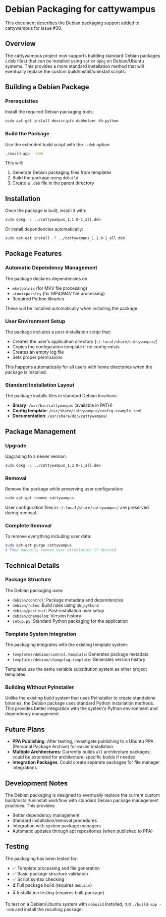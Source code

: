 # Debian Packaging for cattywampus

This document describes the Debian packaging support added to cattywampus for issue #30.

## Overview

The cattywampus project now supports building standard Debian packages (.deb files) that can be installed using `apt` or `dpkg` on Debian/Ubuntu systems. This provides a more standard installation method that will eventually replace the custom build/install/uninstall scripts.

## Building a Debian Package

### Prerequisites

Install the required Debian packaging tools:

```bash
sudo apt-get install devscripts debhelper dh-python
```

### Build the Package

Use the extended build script with the `--deb` option:

```bash
./build-app --deb
```

This will:
1. Generate Debian packaging files from templates
2. Build the package using `debuild`
3. Create a `.deb` file in the parent directory

## Installation

Once the package is built, install it with:

```bash
sudo dpkg -i ../cattywampus_1.1.0-1_all.deb
```

Or install dependencies automatically:

```bash
sudo apt-get install -f ../cattywampus_1.1.0-1_all.deb
```

## Package Features

### Automatic Dependency Management

The package declares dependencies on:
- `mkvtoolnix` (for MKV file processing)
- `atomicparsley` (for MP4/M4V file processing)
- Required Python libraries

These will be installed automatically when installing the package.

### User Environment Setup

The package includes a post-installation script that:
- Creates the user's application directory (`~/.local/share/cattywampus/`)
- Copies the configuration template if no config exists
- Creates an empty log file
- Sets proper permissions

This happens automatically for all users with home directories when the package is installed.

### Standard Installation Layout

The package installs files in standard Debian locations:
- **Binary**: `/usr/bin/cattywampus` (available in PATH)
- **Config template**: `/usr/share/cattywampus/config.example.toml`
- **Documentation**: `/usr/share/doc/cattywampus/`

## Package Management

### Upgrade

Upgrading to a newer version:

```bash
sudo dpkg -i ../cattywampus_1.2.0-1_all.deb
```

### Removal

Remove the package while preserving user configuration:

```bash
sudo apt-get remove cattywampus
```

User configuration files in `~/.local/share/cattywampus/` are preserved during removal.

### Complete Removal

To remove everything including user data:

```bash
sudo apt-get purge cattywampus
# Then manually remove user directories if desired
```

## Technical Details

### Package Structure

The Debian packaging uses:
- `debian/control`: Package metadata and dependencies
- `debian/rules`: Build rules using `dh_python3`
- `debian/postinst`: Post-installation user setup
- `debian/changelog`: Version history
- `setup.py`: Standard Python packaging for the application

### Template System Integration

The packaging integrates with the existing template system:
- `templates/debian/control.template`: Generates package metadata
- `templates/debian/changelog.template`: Generates version history

Templates use the same variable substitution system as other project templates.

### Building Without PyInstaller

Unlike the existing build system that uses PyInstaller to create standalone binaries, the Debian package uses standard Python installation methods. This provides better integration with the system's Python environment and dependency management.

## Future Plans

- **PPA Publishing**: After testing, investigate publishing to a Ubuntu PPA (Personal Package Archive) for easier installation
- **Multiple Architectures**: Currently builds `all` architecture packages; could be extended for architecture-specific builds if needed
- **Integration Packages**: Could create separate packages for file manager integrations

## Development Notes

The Debian packaging is designed to eventually replace the current custom build/install/uninstall workflow with standard Debian package management practices. This provides:

- Better dependency management
- Standard installation/removal procedures  
- Integration with system package managers
- Automatic updates through apt repositories (when published to PPA)

## Testing

The packaging has been tested for:
- ✅ Template processing and file generation
- ✅ Basic package structure validation
- ✅ Script syntax checking
- ⏳ Full package build (requires `debuild`)
- ⏳ Installation testing (requires built package)

To test on a Debian/Ubuntu system with `debuild` installed, run `./build-app --deb` and install the resulting package.